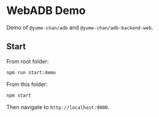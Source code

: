 # WebADB Demo

Demo of `@yume-chan/adb` and `@yume-chan/adb-backend-web`.

## Start

From root folder:

```sh
npm run start:demo
```

From this folder:

```sh
npm start
```

Then navigate to `http://localhost:9000`.
